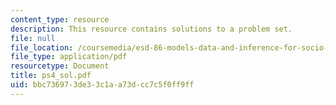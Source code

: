 ```yaml
---
content_type: resource
description: This resource contains solutions to a problem set.
file: null
file_location: /coursemedia/esd-86-models-data-and-inference-for-socio-technical-systems-spring-2007/bbc736973de33c1aa73dcc7c5f0ff9ff_ps4_sol.pdf
file_type: application/pdf
resourcetype: Document
title: ps4_sol.pdf
uid: bbc73697-3de3-3c1a-a73d-cc7c5f0ff9ff
---
```


